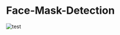 # Face-Mask-Detection
![test](https://user-images.githubusercontent.com/84785447/135806806-7b9dc817-8ed3-49db-995e-4afc347f0a2f.gif)
